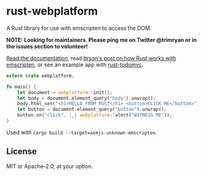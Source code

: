 # rust-webplatform

A Rust library for use with emscripten to access the DOM.

**NOTE: Looking for maintainers. Please ping me on Twitter @trimryan or in the issues section to volunteer!**

[Read the documentation](https://docs.rs/crate/webplatform), read [brson's post on how
Rust works with emscripten](https://users.rust-lang.org/t/compiling-to-the-web-with-rust-and-emscripten/7627),
or see an example app with [rust-todomvc](http://github.com/tcr/rust-todomvc).

```rust
extern crate webplatform;

fn main() {
    let document = webplatform::init();
    let body = document.element_query("body").unwrap();
    body.html_set("<h1>HELLO FROM RUST</h1> <button>CLICK ME</button>");
    let button = document.element_query("button").unwrap();
    button.on("click", |_| webplatform::alert("WITNESS ME"));
}
```

Used with `cargo build --target=asmjs-unknown-emscripten`.

## License

MIT or Apache-2.0, at your option.
